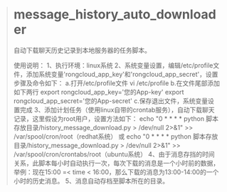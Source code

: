 ># message_history_auto_downloader
>自动下载聊天历史记录到本地服务器的任务脚本。
>
>使用说明：
>1、执行环境：linux系统
>2、系统变量设置，编辑/etc/profile文件，添加系统变量'rongcloud_app_key'和'rongcloud_app_secret'，设置步骤及命令如下：
>   a.打开/etc/profile文件
>     vi /etc/profile
>   b.在文件尾部添加如下两行
>     export rongcloud_app_key='您的App-key'
>     export rongcloud_app_secret='您的App-secret'
>   c.保存退出文件，系统变量设置完成
>3、添加计划任务（使用linux自带的crontab服务），自动下载聊天记录，这里假设为root用户，设置方法如下：
>     echo "0 * * * * python 脚本存放目录/history_message_download.py > /dev/null 2>&1" >> /var/spool/cron/root（redhat系统）
>  或 echo "0 * * * * python 脚本存放目录/history_message_download.py > /dev/null 2>&1" >> /var/spool/cron/crontabs/root（ubuntu系统）
>4、由于消息存挡的时间关系，此脚本每小时自动执行一次，每次下载的消息是一个小时前的数据，
>   举例：现在15:00 =< time < 16:00，那么下载的消息为13:00-14:00的一个小时的历史消息。
>5、消息自动存档至脚本所在的目录。
